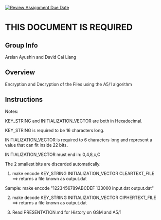 [![Review Assignment Due Date](https://classroom.github.com/assets/deadline-readme-button-24ddc0f5d75046c5622901739e7c5dd533143b0c8e959d652212380cedb1ea36.svg)](https://classroom.github.com/a/ecp4su41)
# THIS DOCUMENT IS REQUIRED
## Group Info
Arslan Ayushin and David Cai Liang
## Overview
Encryption and Decryption of the Files using the A5/1 algorithm
## Instructions

Notes:

KEY_STRING and INITIALIZATION_VECTOR are both in Hexadecimal.

KEY_STRING is required to be 16 characters long.

INITIALIZATION_VECTOR is required to 6 characters long and represent a value that can fit inside 22 bits.

INITIALIZATION_VECTOR must end in: 0,4,8,c,C

The 2 smallest bits are discarded automatically.

1) make encode KEY_STRING INITIALIZATION_VECTOR CLEARTEXT_FILE ==> returns a file known as output.dat

Sample: make encode "1223456789ABCDEF 133000 input.dat output.dat"

2) make decode KEY_STRING INITIALIZATION_VECTOR CIPHERTEXT_FILE ==> returns a file known as output.dat

3) Read PRESENTATION.md for History on GSM and A5/1

